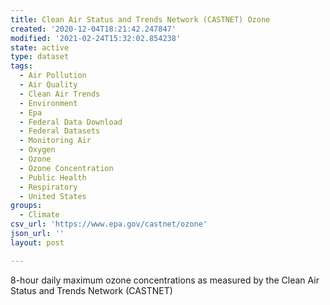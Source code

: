 ```yaml
---
title: Clean Air Status and Trends Network (CASTNET) Ozone
created: '2020-12-04T18:21:42.247847'
modified: '2021-02-24T15:32:02.854238'
state: active
type: dataset
tags:
  - Air Pollution
  - Air Quality
  - Clean Air Trends
  - Environment
  - Epa
  - Federal Data Download
  - Federal Datasets
  - Monitoring Air
  - Oxygen
  - Ozone
  - Ozone Concentration
  - Public Health
  - Respiratory
  - United States
groups:
  - Climate
csv_url: 'https://www.epa.gov/castnet/ozone'
json_url: ''
layout: post

---
```

8-hour daily maximum ozone concentrations as measured by the Clean Air Status and Trends Network (CASTNET)
